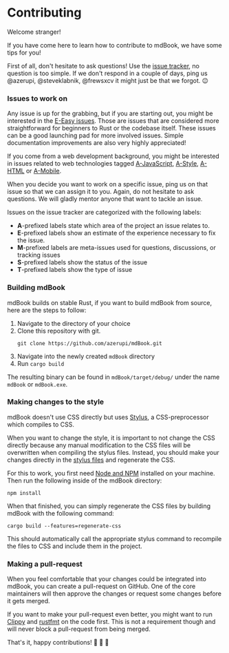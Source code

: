 # Contributing

Welcome stranger!

If you have come here to learn how to contribute to mdBook, we have some tips for you!

First of all, don't hesitate to ask questions! Use the [issue tracker](https://github.com/azerupi/mdBook/issues), no question is too simple. If we don't respond in a couple of days, ping us @azerupi, @steveklabnik, @frewsxcv it might just be that we forgot. :wink:

### Issues to work on

Any issue is up for the grabbing, but if you are starting out, you might be interested in the [E-Easy issues](https://github.com/azerupi/mdBook/issues?q=is%3Aopen+is%3Aissue+label%3AE-Easy). Those are issues that are considered more straightforward for beginners to Rust or the codebase itself. These issues can be a good launching pad for more involved issues. Simple documentation improvements are also very highly appreciated!

If you come from a web development background, you might be interested in issues related to web technologies tagged [A-JavaScript](https://github.com/azerupi/mdBook/issues?q=is%3Aopen+is%3Aissue+label%3AA-JavaScript), [A-Style](https://github.com/azerupi/mdBook/issues?q=is%3Aopen+is%3Aissue+label%3AA-Style), [A-HTML](https://github.com/azerupi/mdBook/issues?q=is%3Aopen+is%3Aissue+label%3AA-HTML) or [A-Mobile](https://github.com/azerupi/mdBook/issues?q=is%3Aopen+is%3Aissue+label%3AA-Mobile).

When you decide you want to work on a specific issue, ping us on that issue so that we can assign it to you. Again, do not hesitate to ask questions. We will gladly mentor anyone that want to tackle an issue.

Issues on the issue tracker are categorized with the following labels:

- **A**-prefixed labels state which area of the project an issue relates to.
- **E**-prefixed labels show an estimate of the experience necessary to fix the issue.
- **M**-prefixed labels are meta-issues used for questions, discussions, or tracking issues
- **S**-prefixed labels show the status of the issue
- **T**-prefixed labels show the type of issue

### Building mdBook
mdBook builds on stable Rust, if you want to build mdBook from source, here are the steps to follow:

1. Navigate to the directory of your choice
0. Clone this repository with git.
   ```
   git clone https://github.com/azerupi/mdBook.git
   ```
0. Navigate into the newly created `mdBook` directory
0. Run `cargo build`

The resulting binary can be found in `mdBook/target/debug/` under the name `mdBook` or `mdBook.exe`.


### Making changes to the style
mdBook doesn't use CSS directly but uses [Stylus](http://stylus-lang.com/), a CSS-preprocessor which compiles to CSS.

When you want to change the style, it is important to not change the CSS directly because any manual modification to the CSS files will be overwritten when compiling the stylus files. Instead, you should make your changes directly in the [stylus files](https://github.com/azerupi/mdBook/tree/master/src/theme/stylus) and regenerate the CSS.

For this to work, you first need [Node and NPM](https://nodejs.org/en/) installed on your machine. Then run the following inside of the mdBook directory:

```
npm install
```

When that finished, you can simply regenerate the CSS files by building mdBook with the following command:

```
cargo build --features=regenerate-css
```

This should automatically call the appropriate stylus command to recompile the files to CSS and include them in the project.

### Making a pull-request

When you feel comfortable that your changes could be integrated into mdBook, you can create a pull-request on GitHub. One of the core maintainers will then approve the changes or request some changes before it gets merged.

If you want to make your pull-request even better, you might want to run [Clippy](https://github.com/Manishearth/rust-clippy) and [rustfmt](https://github.com/rust-lang-nursery/rustfmt) on the code first. This is not a requirement though and will never block a pull-request from being merged.

That's it, happy contributions! :tada: :tada: :tada:
